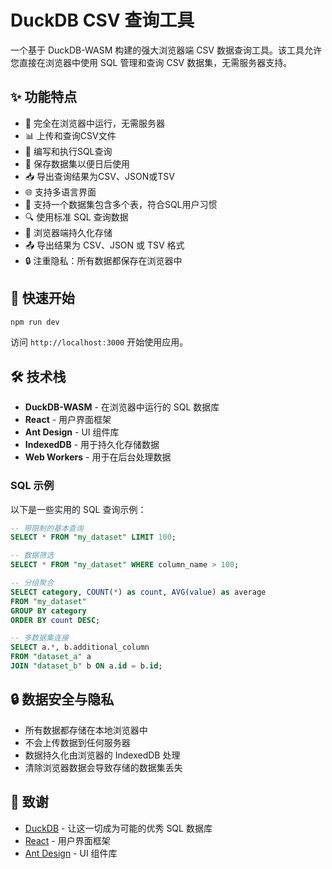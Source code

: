 # DuckDB CSV 查询工具

一个基于 DuckDB-WASM 构建的强大浏览器端 CSV 数据查询工具。该工具允许您直接在浏览器中使用 SQL 管理和查询 CSV 数据集，无需服务器支持。

## ✨ 功能特点

- 🚀 完全在浏览器中运行，无需服务器
- 📊 上传和查询CSV文件
- 📝 编写和执行SQL查询
- 💾 保存数据集以便日后使用
- 📥 导出查询结果为CSV、JSON或TSV
- 🌐 支持多语言界面
- 📁 支持一个数据集包含多个表，符合SQL用户习惯
- 🔍 使用标准 SQL 查询数据
- 💾 浏览器端持久化存储
- 📤 导出结果为 CSV、JSON 或 TSV 格式
- 🔒 注重隐私：所有数据都保存在浏览器中

## 🚀 快速开始

```bash
npm run dev
```

访问 `http://localhost:3000` 开始使用应用。

## 🛠️ 技术栈

- **DuckDB-WASM** - 在浏览器中运行的 SQL 数据库
- **React** - 用户界面框架
- **Ant Design** - UI 组件库
- **IndexedDB** - 用于持久化存储数据
- **Web Workers** - 用于在后台处理数据

### SQL 示例

以下是一些实用的 SQL 查询示例：

```sql
-- 带限制的基本查询
SELECT * FROM "my_dataset" LIMIT 100;

-- 数据筛选
SELECT * FROM "my_dataset" WHERE column_name > 100;

-- 分组聚合
SELECT category, COUNT(*) as count, AVG(value) as average
FROM "my_dataset"
GROUP BY category
ORDER BY count DESC;

-- 多数据集连接
SELECT a.*, b.additional_column
FROM "dataset_a" a
JOIN "dataset_b" b ON a.id = b.id;
```

## 🔒 数据安全与隐私

- 所有数据都存储在本地浏览器中
- 不会上传数据到任何服务器
- 数据持久化由浏览器的 IndexedDB 处理
- 清除浏览器数据会导致存储的数据集丢失

## 🙏 致谢

- [DuckDB](https://duckdb.org/) - 让这一切成为可能的优秀 SQL 数据库
- [React](https://reactjs.org/) - 用户界面框架
- [Ant Design](https://ant.design/) - UI 组件库

